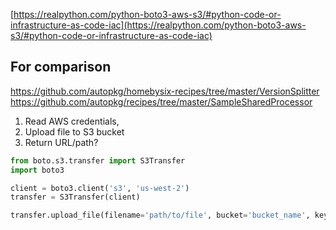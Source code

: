 
[https://realpython.com/python-boto3-aws-s3/#python-code-or-infrastructure-as-code-iac](https://realpython.com/python-boto3-aws-s3/#python-code-or-infrastructure-as-code-iac) 

## For comparison
https://github.com/autopkg/homebysix-recipes/tree/master/VersionSplitter
https://github.com/autopkg/recipes/tree/master/SampleSharedProcessor



1. Read AWS credentials, 
2. Upload file to S3 bucket
3. Return URL/path?


```python
from boto.s3.transfer import S3Transfer
import boto3

client = boto3.client('s3', 'us-west-2')
transfer = S3Transfer(client)

transfer.upload_file(filename='path/to/file', bucket='bucket_name', key='filename_in_bucket')
```

